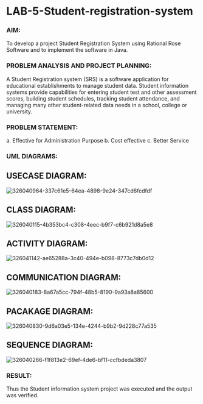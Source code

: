 # LAB-5-Student-registration-system
### AIM:
To develop a project Student Registration System using Rational Rose Software and to
implement the software in Java.
### PROBLEM ANALYSIS AND PROJECT PLANNING:
A Student Registration system (SRS) is a software application for educational
establishments to manage student data. Student information systems provide capabilities for
entering student test and other assessment scores, building student schedules, tracking student
attendance, and managing many other student-related data needs in a school, college or
university.
### PROBLEM STATEMENT:
a. Effective for Administration Purpose
b. Cost effective
c. Better Service
### UML DIAGRAMS:
## USECASE DIAGRAM:
![326040964-337c61e5-64ea-4898-9e24-347cd6fcdfdf](https://github.com/Gopikakarthik/LAB-5-Student-registration-system/assets/121235427/118e7bca-f3bb-4db5-8445-920fbecb78aa)

## CLASS DIAGRAM:
![326040115-4b353bc4-c308-4eec-b9f7-c6b921d8a5e8](https://github.com/Gopikakarthik/LAB-5-Student-registration-system/assets/121235427/7efa7338-3ede-4d0b-9791-476339a3a7d8)

## ACTIVITY DIAGRAM:
![326041142-ae65288a-3c40-494e-b098-8773c7db0d12](https://github.com/Gopikakarthik/LAB-5-Student-registration-system/assets/121235427/40ab6eb7-1c35-42ba-9333-5065fde17cf3)

## COMMUNICATION DIAGRAM:
![326040183-8a67a5cc-794f-48b5-8190-9a93a8a85600](https://github.com/Gopikakarthik/LAB-5-Student-registration-system/assets/121235427/961a17f9-95fe-408b-bbc8-8cb54937a8f0)

## PACAKAGE DIAGRAM:
![326040830-9d6a03e5-134e-4244-b9b2-9d228c77a535](https://github.com/Gopikakarthik/LAB-5-Student-registration-system/assets/121235427/d621a5f7-e167-48f8-b304-e6b94bc671f5)

## SEQUENCE DIAGRAM:
![326040266-f1f813e2-69ef-4de6-bf11-ccfbdeda3807](https://github.com/Gopikakarthik/LAB-5-Student-registration-system/assets/121235427/866aa97c-af7b-44f3-9e5f-8a14716ca729)

### RESULT:
Thus the Student information system project was executed and the output was
verified.
